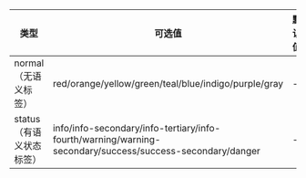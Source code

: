 |类型|可选值|默认值|
|----|----|----|
|normal（无语义标签）|red/orange/yellow/green/teal/blue/indigo/purple/gray|-|
|status（有语义状态标签）|info/info-secondary/info-tertiary/info-fourth/warning/warning-secondary/success/success-secondary/danger|-|
